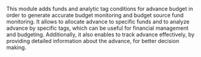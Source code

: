 This module adds funds and analytic tag conditions for advance budget in
order to generate accurate budget monitoring and budget source fund
monitoring. It allows to allocate advance to specific funds and to
analyze advance by specific tags, which can be useful for financial
management and budgeting. Additionally, it also enables to track advance
effectively, by providing detailed information about the advance, for
better decision making.
